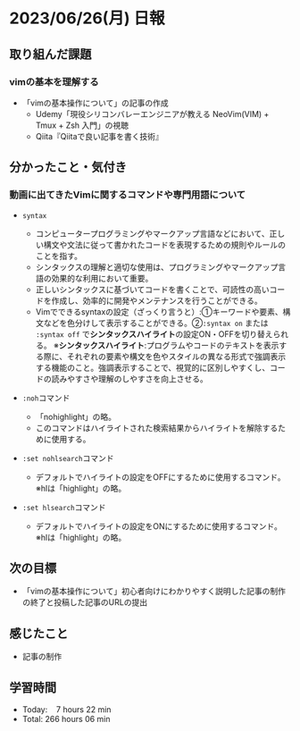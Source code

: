 # 2023/06/26(月) 日報
## 取り組んだ課題
### vimの基本を理解する
- 「vimの基本操作について」の記事の作成
  - Udemy「現役シリコンバレーエンジニアが教える NeoVim(VIM) + Tmux + Zsh 入門」の視聴
  - Qiita『Qiitaで良い記事を書く技術』

## 分かったこと・気付き
### 動画に出てきたVimに関するコマンドや専門用語について
- `syntax`
  - コンピュータープログラミングやマークアップ言語などにおいて、正しい構文や文法に従って書かれたコードを表現するための規則やルールのことを指す。
  - シンタックスの理解と適切な使用は、プログラミングやマークアップ言語の効果的な利用において重要。
  - 正しいシンタックスに基づいてコードを書くことで、可読性の高いコードを作成し、効率的に開発やメンテナンスを行うことができる。
  - Vimでできるsyntaxの設定（ざっくり言うと）:①キーワードや要素、構文などを色分けして表示することができる。②`:syntax on` または `:syntax off` で**シンタックスハイライト**の設定ON・OFFを切り替えられる。 ※**シンタックスハイライト**:プログラムやコードのテキストを表示する際に、それぞれの要素や構文を色やスタイルの異なる形式で強調表示する機能のこと。強調表示することで、視覚的に区別しやすくし、コードの読みやすさや理解のしやすさを向上させる。

- `:noh`コマンド
  - 「nohighlight」の略。
  - このコマンドはハイライトされた検索結果からハイライトを解除するために使用する。
- `:set nohlsearch`コマンド
  - デフォルトでハイライトの設定をOFFにするために使用するコマンド。 ※hlは「highlight」の略。
- `:set hlsearch`コマンド
  - デフォルトでハイライトの設定をONにするために使用するコマンド。 ※hlは「highlight」の略。

## 次の目標
- 「vimの基本操作について」初心者向けにわかりやすく説明した記事の制作の終了と投稿した記事のURLの提出

## 感じたこと
- 記事の制作

## 学習時間
- Today:&nbsp;&nbsp;&nbsp; 7 hours 22 min
- Total: 266 hours 06 min
